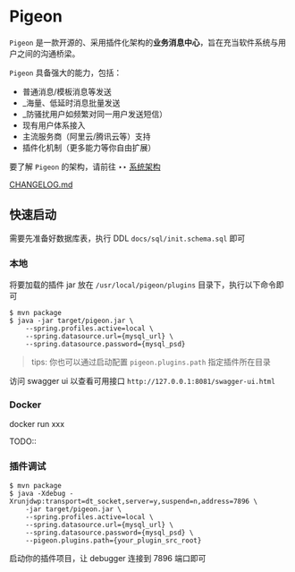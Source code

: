 # Pigeon

`Pigeon` 是一款开源的、采用插件化架构的**业务消息中心**，旨在充当软件系统与用户之间的沟通桥梁。

`Pigeon` 具备强大的能力，包括：
- 普通消息/模板消息等发送
- _海量、低延时消息批量发送
- _防骚扰用户如频繁对同一用户发送短信）
- 现有用户体系接入
- 主流服务商（阿里云/腾讯云等）支持
- 插件化机制（更多能力等你自由扩展）

要了解 `Pigeon` 的架构，请前往 ‣‣ [系统架构](docs/Arch.md)

[CHANGELOG.md](./CHANGELOG.md)

## 快速启动

需要先准备好数据库表，执行 DDL `docs/sql/init.schema.sql` 即可

### 本地

将要加载的插件 jar 放在 `/usr/local/pigeon/plugins` 目录下，执行以下命令即可

```shell
$ mvn package
$ java -jar target/pigeon.jar \
    --spring.profiles.active=local \
    --spring.datasource.url={mysql_url} \
    --spring.datasource.password={mysql_psd}
```

> tips: 你也可以通过启动配置 `pigeon.plugins.path` 指定插件所在目录

访问 swagger ui 以查看可用接口 `http://127.0.0.1:8081/swagger-ui.html`

### Docker

docker run xxx

TODO::

### 插件调试

```shell
$ mvn package
$ java -Xdebug -Xrunjdwp:transport=dt_socket,server=y,suspend=n,address=7896 \
    -jar target/pigeon.jar \
    --spring.profiles.active=local \
    --spring.datasource.url={mysql_url} \
    --spring.datasource.password={mysql_psd} \
    --pigeon.plugins.path={your_plugin_src_root}
```

启动你的插件项目，让 debugger 连接到 7896 端口即可

